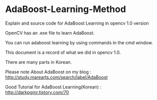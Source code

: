 # AdaBoost-Learning-Method
Explain and source code for AdaBoost Learning in opencv 1.0 version

OpenCV has an .exe file to learn AdaBoost.

You can run adaboost learning by using commands in the cmd window.

This document is a record of what we did in opencv 1.0.

There are many parts in Korean.

Please note
About AdaBoost on my blog : http://study.marearts.com/search/label/AdaBoost

Good Tutorial for AdaBoost Learning(Korean) : http://darkpgmr.tistory.com/70

